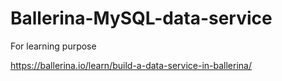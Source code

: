 # Ballerina-MySQL-data-service

For learning purpose

https://ballerina.io/learn/build-a-data-service-in-ballerina/
